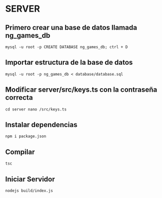 # SERVER

## Primero crear una base de datos llamada ng_games_db

`mysql -u root -p
CREATE DATABASE ng_games_db;
ctrl + D`

## Importar estructura de la base de datos

`mysql -u root -p ng_games_db < database/database.sql`

## Modificar server/src/keys.ts con la contraseña correcta

`cd server
nano /src/keys.ts `

## Instalar dependencias

`npm i package.json`

## Compilar

`tsc`

## Iniciar Servidor 

`nodejs build/index.js`

